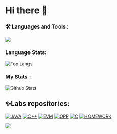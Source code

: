 <h1>Hi there 👋</h1>

<!--
**YanichChe/YanichChe** is a ✨ _special_ ✨ repository because its `README.md` (this file) appears on your GitHub profile.

Here are some ideas to get you started:

- 🔭 I’m currently working on ...
- 🌱 I’m currently learning ...
- 👯 I’m looking to collaborate on ...
- 🤔 I’m looking for help with ...
- 💬 Ask me about ...
- 📫 How to reach me: ...
- 😄 Pronouns: ...
- ⚡ Fun fact: ...
-->
### :hammer_and_wrench: Languages and Tools :

 <p>
  <a href="https://skillicons.dev">
    <img src="https://skillicons.dev/icons?i=git,c,java,cpp,github,linux,idea" />
  </a>
</p>

###  Language Stats:
   ![Top Langs](https://github-readme-stats.vercel.app/api/top-langs/?username=YanichChe&hide=TeX&layout=compact&theme=dark&background=000000)
   
### My Stats :
![Github Stats](https://github-readme-stats.vercel.app/api?username=YanichChe&count_private=true&show_icons=true&include_all_commits=true&theme=dark)

## ✨Labs repositories:

[![JAVA](https://github-readme-stats.vercel.app/api/pin/?username=YanichChe&repo=NSU_labs_java&theme=gotham&cache_seconds=2000)](https://github.com/YanichChe/NSU_labs_java)
[![C++](https://github-readme-stats.vercel.app/api/pin/?username=YanichChe&repo=NSU_labs_CXX&theme=gotham&cache_seconds=2000)](https://github.com/YanichChe/NSU_labs_CXX)
[![EVM](https://github-readme-stats.vercel.app/api/pin/?username=YanichChe&repo=EVM&theme=gotham&cache_seconds=2000)](https://https://github.com/YanichChe/EVM)
[![OPP](https://github-readme-stats.vercel.app/api/pin/?username=YanichChe&repo=OPP&theme=gotham&cache_seconds=2000)](https://https://github.com/YanichChe/OPP)
[![C](https://github-readme-stats.vercel.app/api/pin/?username=YanichChe&repo=NSU_labs_C&theme=gotham&cache_seconds=2000)](https://github.com/YanichChe/NSU_labs_C)
[![HOMEWORK](https://github-readme-stats.vercel.app/api/pin/?username=YanichChe&repo=Homework&theme=gotham&cache_seconds=2000)](https://github.com/YanichChe/Homework)

![](https://komarev.com/ghpvc/?username=YanichChe)
